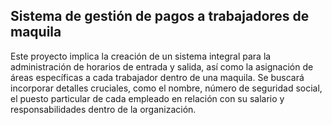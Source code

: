 ## Sistema de gestión de pagos a trabajadores de maquila

Este proyecto implica la creación de un sistema integral para la administración de horarios de entrada y salida, así como la asignación de áreas específicas a cada trabajador dentro de una maquila. Se buscará incorporar detalles cruciales, como el nombre, número de seguridad social, el puesto particular de cada empleado en relación con su salario y responsabilidades dentro de la organización. 

